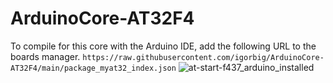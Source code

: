 # ArduinoCore-AT32F4

 To compile for this core with the Arduino IDE, add the following URL to the boards manager.
`https://raw.githubusercontent.com/igorbig/ArduinoCore-AT32F4/main/package_myat32_index.json`
![at-start-f437_arduino_installed](https://user-images.githubusercontent.com/5628664/192292241-fde1382d-210b-4ddf-821b-71f5d523742b.png)
